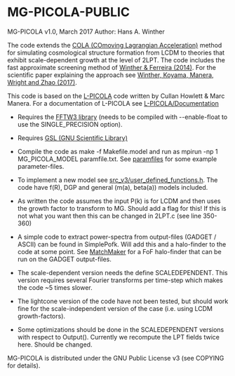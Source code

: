 # MG-PICOLA-PUBLIC
MG-PICOLA v1.0, March 2017
Author: Hans A. Winther

The code extends the [COLA (COmoving Lagrangian Acceleration)](https://arxiv.org/abs/1301.0322) method for simulating cosmological structure formation from LCDM to theories that exhibit scale-dependent growth at the level of 2LPT. The code includes the fast approximate screening method of [Winther & Ferreira (2014)](https://arxiv.org/abs/1403.6492). For the scientific paper explaining the approach see [Winther, Koyama, Manera, Wright and Zhao (2017)](https://arxiv.org/abs/1703.00879).

This code is based on the [L-PICOLA](https://github.com/CullanHowlett/l-picola) code written by Cullan Howlett & Marc Manera. For a documentation of L-PICOLA see [L-PICOLA/Documentation](https://github.com/CullanHowlett/l-picola/tree/master/Documentation)

 - Requires the [FFTW3 library](http://www.fftw.org/download.html) (needs to be compiled with --enable-float to use the SINGLE_PRECISION option).

 - Requires [GSL (GNU Scientific Library)](https://www.gnu.org/software/gsl/)

 - Compile the code as make -f Makefile.model and run as mpirun -np 1 MG_PICOLA_MODEL paramfile.txt. See [paramfiles](paramfiles) for some example parameter-files.

 - To implement a new model see [src_v3/user_defined_functions.h](src_v3/user_defined_functions.h). The code have f(R), DGP and general (m(a), beta(a)) models included.

 - As written the code assumes the input P(k) is for LCDM and then uses the growth factor to transform to MG. Should add a flag for this! If this is not what you want then this can be changed in 2LPT.c (see line 350-360)

 - A simple code to extract power-spectra from output-files (GADGET / ASCII) can be found in SimplePofk. Will add this and a halo-finder to the code at some point. See [MatchMaker](https://github.com/damonge/MatchMaker) for a FoF halo-finder that can be run on the GADGET output-files.

 - The scale-dependent version needs the define SCALEDEPENDENT. This version requires several Fourier transforms per time-step which makes the code ~5 times slower.

 - The lightcone version of the code have not been tested, but should work fine for the scale-independent version of the case (i.e. using LCDM growth-factors).

 - Some optimizations should be done in the SCALEDEPENDENT versions with respect to Output(). Currently we recompute the LPT fields twice here. Should be changed.

MG-PICOLA is distributed under the GNU Public License v3 (see COPYING for details).
